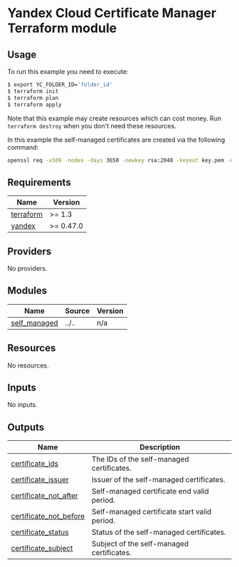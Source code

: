 # Yandex Cloud Certificate Manager Terraform module

## Usage

To run this example you need to execute:

```bash
$ export YC_FOLDER_ID='folder_id'
$ terraform init
$ terraform plan
$ terraform apply
```

Note that this example may create resources which can cost money. Run `terraform destroy` when you don't need these resources.

In this example the self-managed certificates are created via the following command:
```bash
openssl req -x509 -nodes -days 3650 -newkey rsa:2048 -keyout key.pem -out cert.pem -subj /CN=domain.com
 ```

<!-- BEGINNING OF PRE-COMMIT-TERRAFORM DOCS HOOK -->
## Requirements

| Name | Version |
|------|---------|
| <a name="requirement_terraform"></a> [terraform](#requirement\_terraform) | >= 1.3 |
| <a name="requirement_yandex"></a> [yandex](#requirement\_yandex) | >= 0.47.0 |

## Providers

No providers.

## Modules

| Name | Source | Version |
|------|--------|---------|
| <a name="module_self_managed"></a> [self\_managed](#module\_self\_managed) | ../.. | n/a |

## Resources

No resources.

## Inputs

No inputs.

## Outputs

| Name | Description |
|------|-------------|
| <a name="output_certificate_ids"></a> [certificate\_ids](#output\_certificate\_ids) | The IDs of the self-managed certificates. |
| <a name="output_certificate_issuer"></a> [certificate\_issuer](#output\_certificate\_issuer) | Issuer of the self-managed certificates. |
| <a name="output_certificate_not_after"></a> [certificate\_not\_after](#output\_certificate\_not\_after) | Self-managed certificate end valid period. |
| <a name="output_certificate_not_before"></a> [certificate\_not\_before](#output\_certificate\_not\_before) | Self-managed certificate start valid period. |
| <a name="output_certificate_status"></a> [certificate\_status](#output\_certificate\_status) | Status of the self-managed certificates. |
| <a name="output_certificate_subject"></a> [certificate\_subject](#output\_certificate\_subject) | Subject of the self-managed certificates. |
<!-- END OF PRE-COMMIT-TERRAFORM DOCS HOOK -->
